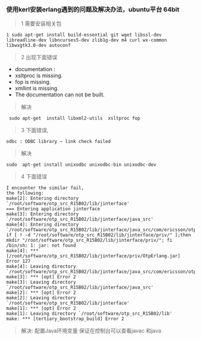 ### 使用kerl安装erlang遇到的问题及解决办法，ubuntu平台 64bit

> 1 需要安装相关包

    1 sudo apt-get install build-essential git wget libssl-dev libreadline-dev libncurses5-dev zlib1g-dev m4 curl wx-common libwxgtk3.0-dev autoconf

> 2 出现下面错误

* documentation : 
* xsltproc is missing.
* fop is missing.
* xmllint is missing.
* The documentation can not be built.

> 解决

     sudo apt-get  install libxml2-utils  xsltproc fop

> 3 下面错误,

    odbc : ODBC library – link check failed

> 解决 

    sudo  apt-get install unixodbc unixodbc-bin unixodbc-dev

> 4 下面错误

    I encounter the similar fail,
    the following:
    make[2]: Entering directory `/root/software/otp_src_R15B02/lib/jinterface'
    === Entering application jinterface
    make[3]: Entering directory `/root/software/otp_src_R15B02/lib/jinterface/java_src'
    make[4]: Entering directory `/root/software/otp_src_R15B02/lib/jinterface/java_src/com/ericsson/otp/erlang'
    if [ ! -d "/root/software/otp_src_R15B02/lib/jinterface/priv/" ];then mkdir "/root/software/otp_src_R15B02/lib/jinterface/priv/"; fi
    /bin/sh: 1: jar: not found
    make[4]: *** [/root/software/otp_src_R15B02/lib/jinterface/priv/OtpErlang.jar] Error 127
    make[4]: Leaving directory `/root/software/otp_src_R15B02/lib/jinterface/java_src/com/ericsson/otp/erlang'
    make[3]: *** [opt] Error 2
    make[3]: Leaving directory `/root/software/otp_src_R15B02/lib/jinterface/java_src'
    make[2]: *** [opt] Error 2
    make[2]: Leaving directory `/root/software/otp_src_R15B02/lib/jinterface'
    make[1]: *** [opt] Error 2
    make[1]: Leaving directory `/root/software/otp_src_R15B02/lib'
    make: *** [tertiary_bootstrap_build] Error 2

> 解决: 配置Java环境变量 保证在控制台可以查看javac 和java